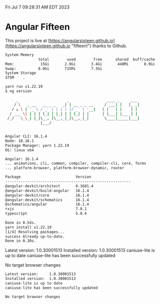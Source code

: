 Fri Jul  7 09:28:31 AM EDT 2023

# Angular Fifteen


This project is live at [https://angularsixteen.github.io](https://angularsixteen.github.io "fifteen!") thanks to Github.

```bash
System Memory
               total        used        free      shared  buff/cache   available
Mem:            15Gi       2.9Gi       3.4Gi       448Mi       8.9Gi        11Gi
Swap:          8.0Gi       715Mi       7.3Gi
System Storage
375M	.
```
```bash
yarn run v1.22.19
$ ng version

     _                      _                 ____ _     ___
    / \   _ __   __ _ _   _| | __ _ _ __     / ___| |   |_ _|
   / △ \ | '_ \ / _` | | | | |/ _` | '__|   | |   | |    | |
  / ___ \| | | | (_| | |_| | | (_| | |      | |___| |___ | |
 /_/   \_\_| |_|\__, |\__,_|_|\__,_|_|       \____|_____|___|
                |___/
    

Angular CLI: 16.1.4
Node: 18.16.1
Package Manager: yarn 1.22.19
OS: linux x64

Angular: 16.1.4
... animations, cli, common, compiler, compiler-cli, core, forms
... platform-browser, platform-browser-dynamic, router

Package                         Version
---------------------------------------------------------
@angular-devkit/architect       0.1601.4
@angular-devkit/build-angular   16.1.4
@angular-devkit/core            16.1.4
@angular-devkit/schematics      16.1.4
@schematics/angular             16.1.4
rxjs                            7.8.1
typescript                      5.0.4
    
Done in 0.54s.
yarn install v1.22.19
[1/4] Resolving packages...
success Already up-to-date.
Done in 0.30s.
```
Latest version:     1.0.30001513
Installed version:  1.0.30001513
caniuse-lite is up to date
caniuse-lite has been successfully updated

No target browser changes
```bash
Latest version:     1.0.30001513
Installed version:  1.0.30001513
caniuse-lite is up to date
caniuse-lite has been successfully updated

No target browser changes
```
```bash
